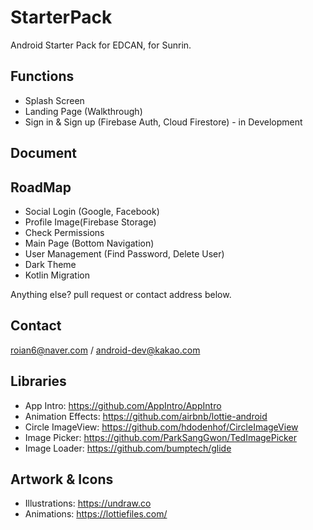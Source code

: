 # StarterPack
Android Starter Pack for EDCAN, for Sunrin.

## Functions

- Splash Screen
- Landing Page (Walkthrough)
- Sign in & Sign up (Firebase Auth, Cloud Firestore) - in Development

## Document

## RoadMap

- Social Login (Google, Facebook)
- Profile Image(Firebase Storage)
- Check Permissions
- Main Page (Bottom Navigation)
- User Management (Find Password, Delete User)
- Dark Theme
- Kotlin Migration

Anything else? pull request or contact address below.

## Contact

roian6@naver.com / android-dev@kakao.com

## Libraries

- App Intro: https://github.com/AppIntro/AppIntro
- Animation Effects: https://github.com/airbnb/lottie-android
- Circle ImageView: https://github.com/hdodenhof/CircleImageView
- Image Picker: https://github.com/ParkSangGwon/TedImagePicker
- Image Loader: https://github.com/bumptech/glide

## Artwork & Icons

- Illustrations: https://undraw.co
- Animations: https://lottiefiles.com/
